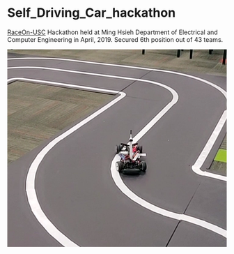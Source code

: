 # Self_Driving_Car_hackathon
[RaceOn-USC](https://minghsiehece.usc.edu/race-on/) Hackathon held at Ming Hsieh Department of Electrical and Computer Engineering in April, 2019.
Secured 6th position out of 43 teams.


![Car](Images/car.png)
